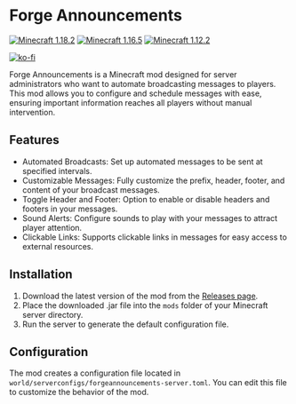 # Forge Announcements 

[![Minecraft 1.18.2](https://img.shields.io/badge/Minecraft-1.18.2-brightgreen)](https://www.minecraft.net/)
[![Minecraft 1.16.5](https://img.shields.io/badge/Minecraft-1.16.5-brightgreen)](https://www.minecraft.net/)
[![Minecraft 1.12.2](https://img.shields.io/badge/Minecraft-1.12.2-brightgreen)](https://www.minecraft.net/)

[![ko-fi](https://ko-fi.com/img/githubbutton_sm.svg)](https://ko-fi.com/L3L4Z8L38)

Forge Announcements is a Minecraft mod designed for server administrators who want to automate broadcasting messages to players. This mod allows you to configure and schedule messages with ease, ensuring important information reaches all players without manual intervention.

## Features
- Automated Broadcasts: Set up automated messages to be sent at specified intervals.
- Customizable Messages: Fully customize the prefix, header, footer, and content of your broadcast messages.
- Toggle Header and Footer: Option to enable or disable headers and footers in your messages.
- Sound Alerts: Configure sounds to play with your messages to attract player attention.
- Clickable Links: Supports clickable links in messages for easy access to external resources.

## Installation
1. Download the latest version of the mod from the [Releases page](https://github.com/Avalanche7CZ/ForgeAnnouncements/releases).
2. Place the downloaded .jar file into the `mods` folder of your Minecraft server directory.
3. Run the server to generate the default configuration file.

## Configuration
The mod creates a configuration file located in `world/serverconfigs/forgeannouncements-server.toml`. You can edit this file to customize the behavior of the mod.

